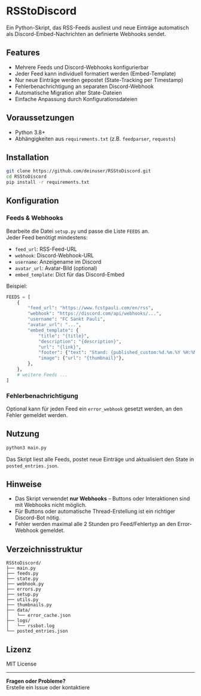 # RSStoDiscord

Ein Python-Skript, das RSS-Feeds ausliest und neue Einträge automatisch als Discord-Embed-Nachrichten an definierte Webhooks sendet.

## Features

- Mehrere Feeds und Discord-Webhooks konfigurierbar
- Jeder Feed kann individuell formatiert werden (Embed-Template)
- Nur neue Einträge werden gepostet (State-Tracking per Timestamp)
- Fehlerbenachrichtigung an separaten Discord-Webhook
- Automatische Migration alter State-Dateien
- Einfache Anpassung durch Konfigurationsdateien

## Voraussetzungen

- Python 3.8+
- Abhängigkeiten aus `requirements.txt` (z.B. `feedparser`, `requests`)

## Installation

```bash
git clone https://github.com/deinuser/RSStoDiscord.git
cd RSStoDiscord
pip install -r requirements.txt
```

## Konfiguration

### Feeds & Webhooks

Bearbeite die Datei `setup.py` und passe die Liste `FEEDS` an.  
Jeder Feed benötigt mindestens:

- `feed_url`: RSS-Feed-URL
- `webhook`: Discord-Webhook-URL
- `username`: Anzeigename im Discord
- `avatar_url`: Avatar-Bild (optional)
- `embed_template`: Dict für das Discord-Embed

Beispiel:
```python
FEEDS = [
    {
        "feed_url": "https://www.fcstpauli.com/en/rss",
        "webhook": "https://discord.com/api/webhooks/...",
        "username": "FC Sankt Pauli",
        "avatar_url": "...",
        "embed_template": {
            "title": "{title}",
            "description": "{description}",
            "url": "{link}",
            "footer": {"text": "Stand: {published_custom:%d.%m.%Y %H:%M}"},
            "image": {"url": "{thumbnail}"},
        },
    },
    # weitere Feeds ...
]
```

### Fehlerbenachrichtigung

Optional kann für jeden Feed ein `error_webhook` gesetzt werden, an den Fehler gemeldet werden.

## Nutzung

```bash
python3 main.py
```

Das Skript liest alle Feeds, postet neue Einträge und aktualisiert den State in `posted_entries.json`.

## Hinweise

- Das Skript verwendet **nur Webhooks** – Buttons oder Interaktionen sind mit Webhooks nicht möglich.
- Für Buttons oder automatische Thread-Erstellung ist ein richtiger Discord-Bot nötig.
- Fehler werden maximal alle 2 Stunden pro Feed/Fehlertyp an den Error-Webhook gemeldet.

## Verzeichnisstruktur

```
RSStoDiscord/
├── main.py
├── feeds.py
├── state.py
├── webhook.py
├── errors.py
├── setup.py
├── utils.py
├── thumbnails.py
├── data/
│   └── error_cache.json
├── logs/
│   └── rssbot.log
└── posted_entries.json
```

## Lizenz

MIT License

---

**Fragen oder Probleme?**  
Erstelle ein Issue oder kontaktiere